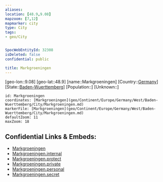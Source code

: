 ```yaml
---
aliases: 
location: [48.9,9.08]
mapzoom: [7,12] 
mapmarker: city 
type: City
tags:
- geo/City


SpocWebEntityId: 32308
isDeleted: false
confidential: public

title: Markgroeningen
---
```

[geo-lon::9.08]
[geo-lat::48.9]
[name::Markgroeningen]
[Country::[Germany](geo/Continent/Europe/Germany.md)]
[State::[Baden-Wuerttemberg](geo/Continent/Europe/Germany/West/Baden-Wuerttemberg.md)]
[Population::]
[Unknown::]


```leaflet
id: Markgroeningen
coordinates: [Markgroeningen](geo/Continent/Europe/Germany/West/Baden-Wuerttemberg/City/Markgroeningen.md)
markerFile: [Markgroeningen](geo/Continent/Europe/Germany/West/Baden-Wuerttemberg/City/Markgroeningen.md)
defaultZoom: 11 
maxZoom: 18
```


## Confidential Links & Embeds: 
- [Markgroeningen](../../../../../../../../_public/geo/Continent/Europe/Germany/West/Baden-Wuerttemberg/City/Markgroeningen.md) 
- [Markgroeningen.internal](../../../../../../../../_internal/geo/Continent/Europe/Germany/West/Baden-Wuerttemberg/City/Markgroeningen.internal.md) 
- [Markgroeningen.protect](../../../../../../../../_protect/geo/Continent/Europe/Germany/West/Baden-Wuerttemberg/City/Markgroeningen.protect.md) 
- [Markgroeningen.private](../../../../../../../../_private/geo/Continent/Europe/Germany/West/Baden-Wuerttemberg/City/Markgroeningen.private.md) 
- [Markgroeningen.personal](../../../../../../../../_personal/geo/Continent/Europe/Germany/West/Baden-Wuerttemberg/City/Markgroeningen.personal.md) 
- [Markgroeningen.secret](../../../../../../../../_secret/geo/Continent/Europe/Germany/West/Baden-Wuerttemberg/City/Markgroeningen.secret.md) 
